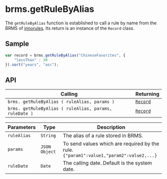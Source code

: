 # brms.getRuleByAlias

The `getRuleByAlias` function is established to call a rule by name from the BRMS of [innorules](https://www.escco.co.jp/innorules/).  Its return is an instance of the `Record` class.

## Sample

```javascript
var record = brms.getRuleByAlias("ChineseFavorites", {
	"lessThan" : 30
}).sort("years", "asc");
```

## API

| Calling | Returning |
|---|---|
| `brms. getRuleByAlias ( ruleAlias, params )` | [`Record`](record.md) |
| `brms. getRuleByAlias ( ruleAlias, params, ruleDate )` | [`Record`](record.md) |

| Parameters | Type | Description |
|---|---|---|
| `ruleAlias` | `String` | The alias of a rule stored in BRMS. |
| `params` | `JSON Object` | To send values which are required by the rule.<br>```{"param1":value1,"param2":value2,...}``` |
| `ruleDate` | `Date` | The calling date. Default is the system date. |

